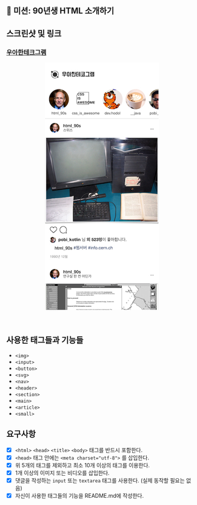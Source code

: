 
## 🚀 미션: 90년생 HTML 소개하기

## 스크린샷 및 링크

### [우아한테크그램](https://woonjangahn.github.io/html)

<p align="center">
  <img src="./screenshot.jpg" alt="screenshot" width="300" />
</p>

<br/>

## 사용한 태그들과 기능들

- `<img>`
- `<input>`
- `<button>`
- `<svg>`
- `<nav>`
- `<header>`
- `<section>`
- `<main>`
- `<article>`
- `<small>`


## 요구사항 

- [x]  `<html>` `<head>` `<title>`  `<body>` 태그를 반드시 포함한다. 
- [x]  `<head>` 태그 안에는 `<meta charset="utf-8">` 를 삽입한다.
- [x]  위 5개의 태그를 제외하고 최소 10개 이상의 태그를 이용한다.
- [x]  1개 이상의 이미지 또는 비디오를 삽입한다.
- [x]  댓글을 작성하는 `input` 또는 `textarea` 태그를 사용한다. (실제 동작할 필요는 없음)
- [x]  자신이 사용한 태그들의 기능을 README.md에 작성한다.
